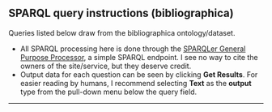 ## SPARQL query instructions (bibliographica)
Queries listed below draw from the bibliographica ontology/dataset. 
 - All SPARQL processing here is done through the
   [SPARQLer General Purpose Processor](http://sparql.org/sparql.html), a simple SPARQL endpoint. I see no way to cite the owners of the site/service, but they deserve credit.
 - Output data for each question can be seen by clicking **Get Results**. For easier reading by humans, I recommend selecting **Text** as the **output** type from the pull-down menu below the query field. 
  <hr>
  